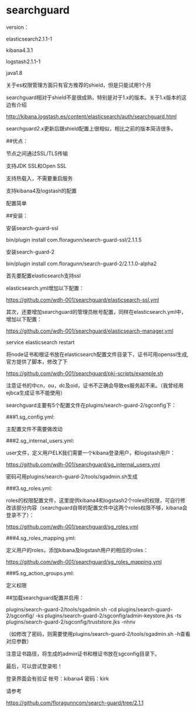 # searchguard
version：

elasticsearch2.1.1-1

kibana4.3.1

logstash2.1.1-1

java1.8

关于es权限管理方面只有官方推荐的shield，但是只能试用1个月

searchguard相对于shield不是很成熟，特别是对于1.x的版本。关于1.x版本的这边有介绍

http://kibana.logstash.es/content/elasticsearch/auth/searchguard.html

searchguard2.x更新后跟shield配置上很相似，相比之前的版本简洁很多。

##优点：

节点之间通过SSL/TLS传输

支持JDK SSL和Open SSL

支持热载入，不需要重启服务

支持kibana4及logstash的配置

配置简单

##安装：

安装search-guard-ssl

bin/plugin install com.floragunn/search-guard-ssl/2.1.1.5

安装search-guard-2

bin/plugin install com.floragunn/search-guard-2/2.1.1.0-alpha2

首先要配置elasticsearch支持ssl

elasticsearch.yml增加以下配置：

 https://github.com/wdh-001/searchguard/elasticsearch-ssl.yml

其次，还要增加searchguard的管理员帐号配置，同样在elasticsearch.yml中，增加以下配置：

https://github.com/wdh-001/searchguard/elasticsearch-manager.yml

service elasticsearch restart

将node证书和根证书放在elasticsearch配置文件目录下，证书可用openssl生成,官方提供了脚本，修改了下

https://github.com/wdh-001/searchguard/pki-scripts/example.sh

注意证书的中cn，ou，dc及oid，证书不正确会导致es服务起不来。（我曾经用ejbca生成证书不能使用）

searchguard主要有5个配置文件在plugins/search-guard-2/sgconfig下：

###1.sg_config.yml:

主配置文件不需要做改动

###2.sg_internal_users.yml:

user文件，定义用户ELK我们需要一个kibana登录用户，和logstash用户：

https://github.com/wdh-001/searchguard/sg_internal_users.yml

密码可用plugins/search-guard-2/tools/sgadmin.sh生成

###3.sg_roles.yml:

roles的权限配置文件，这里提供kibana4和logstash2个roles的权限，可自行修改该部分内容（searchguard自带的配置文件中这两个roles权限不够，kibana会登录不了）：

https://github.com/wdh-001/searchguard/sg_roles.yml

###4.sg_roles_mapping.yml:

定义用户的roles，添加kibana及logstash用户的相应的roles：

https://github.com/wdh-001/searchguard/sg_roles_mapping.yml

###5.sg_action_groups.yml:

定义权限

##加载searchguard配置并启用：

plugins/search-guard-2/tools/sgadmin.sh -cd plugins/search-guard-2/sgconfig/ -ks plugins/search-guard-2/sgconfig/admin-keystore.jks -ts plugins/search-guard-2/sgconfig/truststore.jks  -nhnv

（如修改了密码，则需要使用plugins/search-guard-2/tools/sgadmin.sh -h查看对应参数）

注意证书路径，将生成的admin证书和根证书放在sgconfig目录下。

最后，可以尝试登录啦！

登录界面会有验证
帐号：kibana4 密码：kirk
 
 
请参考

https://github.com/floragunncom/search-guard/tree/2.1.1




